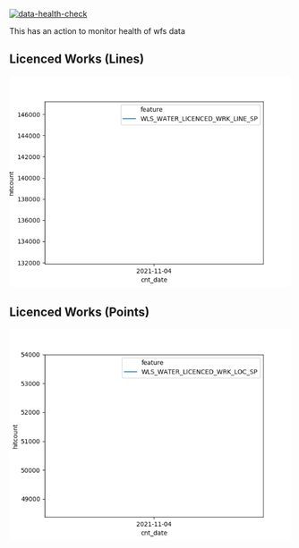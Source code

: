 [![data-health-check](https://github.com/wburt/action-test/actions/workflows/health-check.yml/badge.svg)](https://github.com/wburt/action-test/actions/workflows/health-check.yml)

This has an action to monitor health of wfs data
## Licenced Works (Lines)
![](./WLS_WATER_LICENCED_WRK_LINE_SP.png)
## Licenced Works (Points)
![](./WLS_WATER_LICENCED_WRK_LOC_SP.png)